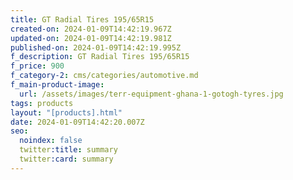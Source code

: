 ```yaml
---
title: GT Radial Tires 195/65R15
created-on: 2024-01-09T14:42:19.967Z
updated-on: 2024-01-09T14:42:19.981Z
published-on: 2024-01-09T14:42:19.995Z
f_description: GT Radial Tires 195/65R15
f_price: 900
f_category-2: cms/categories/automotive.md
f_main-product-image:
  url: /assets/images/terr-equipment-ghana-1-gotogh-tyres.jpg
tags: products
layout: "[products].html"
date: 2024-01-09T14:42:20.007Z
seo:
  noindex: false
  twitter:title: summary
  twitter:card: summary
---
```

